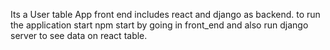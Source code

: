 Its a User table App front end includes react and django as backend.
to run the application start npm start by going in front_end
and also run django server to see data on react table.
